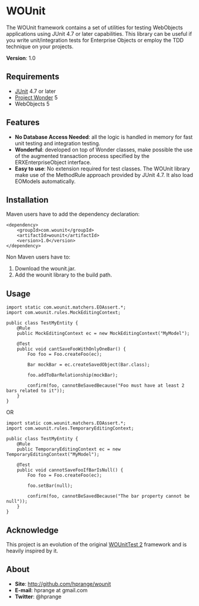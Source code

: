 WOUnit
======

The WOUnit framework contains a set of utilities for testing WebObjects
applications using JUnit 4.7 or later capabilities. This library can be
useful if you write unit/integration tests for Enterprise Objects or
employ the TDD technique on your projects.

**Version**: 1.0

Requirements
------------

* [JUnit](http://www.junit.org/) 4.7 or later
* [Project Wonder](http://wiki.objectstyle.org/confluence/display/WONDER/Home) 5
* WebObjects 5

Features
--------

* **No Database Access Needed**: all the logic is handled in memory for fast unit testing
and integration testing.
* **Wonderful**: developed on top of Wonder classes, make possible the use of the augmented
transaction process specified by the ERXEnterpriseObject interface.
* **Easy to use**: No extension required for test classes. The WOUnit library make use of
the MethodRule approach provided by JUnit 4.7. It also load EOModels automatically.

Installation
------------

Maven users have to add the dependency declaration:

	<dependency>
		<groupId>com.wounit</groupId>
		<artifactId>wounit</artifactId>
		<version>1.0</version>
	</dependency>

Non Maven users have to:

1. Download the wounit.jar.
2. Add the wounit library to the build path.

Usage
-----

	import static com.wounit.matchers.EOAssert.*;
	import com.wounit.rules.MockEditingContext;

	public class TestMyEntity {
		@Rule
		public MockEditingContext ec = new MockEditingContext("MyModel");

		@Test
		public void cantSaveFooWithOnlyOneBar() {
			Foo foo = Foo.createFoo(ec);

			Bar mockBar = ec.createSavedObject(Bar.class);

			foo.addToBarRelationship(mockBar);

			confirm(foo, cannotBeSavedBecause("Foo must have at least 2 bars related to it"));
		}
	}

OR

	import static com.wounit.matchers.EOAssert.*;
	import com.wounit.rules.TemporaryEditingContext;

	public class TestMyEntity {
		@Rule
		public TemporaryEditingContext ec = new TemporaryEditingContext("MyModel");

		@Test
		public void cannotSaveFooIfBarIsNull() {
			Foo foo = Foo.createFoo(ec);

			foo.setBar(null);

			confirm(foo, cannotBeSavedBecause("The bar property cannot be null"));
		}
	}

Acknowledge
-----------

This project is an evolution of the original [WOUnitTest 2](http://wounittest.sourceforge.net/)
framework and is heavily inspired by it.

About
-----

* **Site**: http://github.com/hprange/wounit
* **E-mail**: hprange at gmail.com
* **Twitter**: @hprange